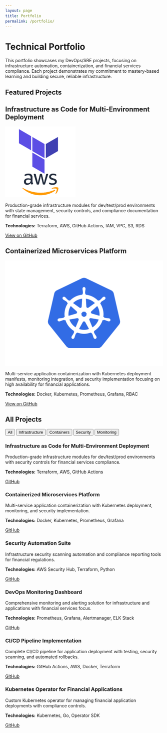 ```yaml
---
layout: page
title: Portfolio
permalink: /portfolio/
---
```


# Technical Portfolio

This portfolio showcases my DevOps/SRE projects, focusing on infrastructure automation, containerization, and financial services compliance. Each project demonstrates my commitment to mastery-based learning and building secure, reliable infrastructure.

## Featured Projects

<div class="featured-projects">
  <div class="project-card featured">
    <h2>Infrastructure as Code for Multi-Environment Deployment</h2>
    <div class="project-details">
      <div class="project-image">
        <img src="/assets/images/terraform-aws.png" alt="Terraform AWS Infrastructure" />
      </div>
      <div class="project-description">
        <p>Production-grade infrastructure modules for dev/test/prod environments with state management, security controls, and compliance documentation for financial services.</p>
        <p class="technologies">
          <strong>Technologies:</strong> Terraform, AWS, GitHub Actions, IAM, VPC, S3, RDS
        </p>
        <div class="project-links">
          <a href="https://github.com/JoshuaMichaelHall/finapp-infrastructure" class="github-link" target="_blank">View on GitHub</a>
        </div>
      </div>
    </div>
  </div>
  
  <div class="project-card featured">
    <h2>Containerized Microservices Platform</h2>
    <div class="project-details">
      <div class="project-image">
        <img src="/assets/images/kubernetes.png" alt="Kubernetes Platform" />
      </div>
      <div class="project-description">
        <p>Multi-service application containerization with Kubernetes deployment manifests, monitoring integration, and security implementation focusing on high availability for financial applications.</p>
        <p class="technologies">
          <strong>Technologies:</strong> Docker, Kubernetes, Prometheus, Grafana, RBAC
        </p>
        <div class="project-links">
          <a href="https://github.com/JoshuaMichaelHall/container-platform" class="github-link" target="_blank">View on GitHub</a>
        </div>
      </div>
    </div>
  </div>
</div>

## All Projects

<div class="project-filter">
  <button class="filter-btn active" data-category="all">All</button>
  <button class="filter-btn" data-category="infrastructure">Infrastructure</button>
  <button class="filter-btn" data-category="containers">Containers</button>
  <button class="filter-btn" data-category="security">Security</button>
  <button class="filter-btn" data-category="monitoring">Monitoring</button>
</div>

<div class="projects-grid">
  <div class="project-card" data-category="infrastructure">
    <h3>Infrastructure as Code for Multi-Environment Deployment</h3>
    <p>Production-grade infrastructure modules for dev/test/prod environments with security controls for financial services compliance.</p>
    <p class="technologies">
      <strong>Technologies:</strong> Terraform, AWS, GitHub Actions
    </p>
    <div class="project-links">
      <a href="https://github.com/JoshuaMichaelHall/finapp-infrastructure" target="_blank">GitHub</a>
    </div>
  </div>
  
  <div class="project-card" data-category="containers">
    <h3>Containerized Microservices Platform</h3>
    <p>Multi-service application containerization with Kubernetes deployment, monitoring, and security implementation.</p>
    <p class="technologies">
      <strong>Technologies:</strong> Docker, Kubernetes, Prometheus, Grafana
    </p>
    <div class="project-links">
      <a href="https://github.com/JoshuaMichaelHall/container-platform" target="_blank">GitHub</a>
    </div>
  </div>
  
  <div class="project-card" data-category="security">
    <h3>Security Automation Suite</h3>
    <p>Infrastructure security scanning automation and compliance reporting tools for financial regulations.</p>
    <p class="technologies">
      <strong>Technologies:</strong> AWS Security Hub, Terraform, Python
    </p>
    <div class="project-links">
      <a href="https://github.com/JoshuaMichaelHall/security-automation" target="_blank">GitHub</a>
    </div>
  </div>
  
  <div class="project-card" data-category="monitoring">
    <h3>DevOps Monitoring Dashboard</h3>
    <p>Comprehensive monitoring and alerting solution for infrastructure and applications with financial services focus.</p>
    <p class="technologies">
      <strong>Technologies:</strong> Prometheus, Grafana, Alertmanager, ELK Stack
    </p>
    <div class="project-links">
      <a href="https://github.com/JoshuaMichaelHall/monitoring-dashboard" target="_blank">GitHub</a>
    </div>
  </div>
  
  <div class="project-card" data-category="infrastructure">
    <h3>CI/CD Pipeline Implementation</h3>
    <p>Complete CI/CD pipeline for application deployment with testing, security scanning, and automated rollbacks.</p>
    <p class="technologies">
      <strong>Technologies:</strong> GitHub Actions, AWS, Docker, Terraform
    </p>
    <div class="project-links">
      <a href="https://github.com/JoshuaMichaelHall/cicd-pipeline" target="_blank">GitHub</a>
    </div>
  </div>
  
  <div class="project-card" data-category="containers">
    <h3>Kubernetes Operator for Financial Applications</h3>
    <p>Custom Kubernetes operator for managing financial application deployments with compliance controls.</p>
    <p class="technologies">
      <strong>Technologies:</strong> Kubernetes, Go, Operator SDK
    </p>
    <div class="project-links">
      <a href="https://github.com/JoshuaMichaelHall/fin-k8s-operator" target="_blank">GitHub</a>
    </div>
  </div>
</div>

<script>
  document.addEventListener('DOMContentLoaded', function() {
    const filterButtons = document.querySelectorAll('.filter-btn');
    const projectCards = document.querySelectorAll('.project-card');
    
    filterButtons.forEach(button => {
      button.addEventListener('click', function() {
        const category = this.getAttribute('data-category');
        
        // Update active button
        filterButtons.forEach(btn => btn.classList.remove('active'));
        this.classList.add('active');
        
        // Filter projects
        projectCards.forEach(card => {
          if (category === 'all' || card.getAttribute('data-category') === category) {
            card.style.display = 'block';
          } else {
            card.style.display = 'none';
          }
        });
      });
    });
  });
</script>